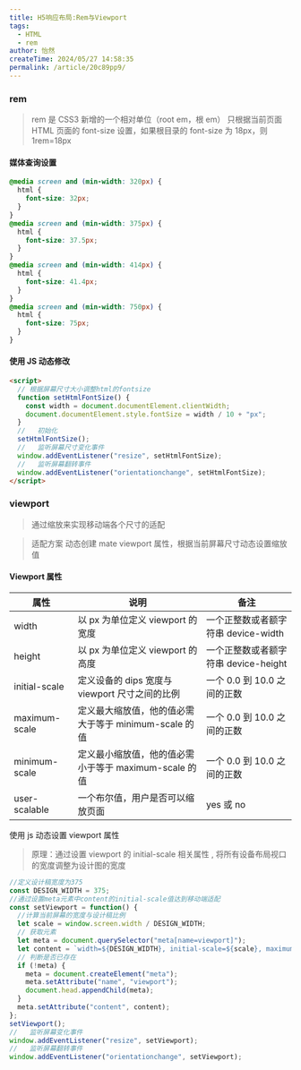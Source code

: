 ```yaml
---
title: H5响应布局:Rem与Viewport
tags:
  - HTML
  - rem
author: 怡然
createTime: 2024/05/27 14:58:35
permalink: /article/20c89pp9/
---
```

### rem

> rem 是 CSS3 新增的一个相对单位（root em，根 em）
> 只根据当前页面 HTML 页面的 font-size 设置，如果根目录的 font-size 为 18px，则 1rem=18px

#### 媒体查询设置

```css
@media screen and (min-width: 320px) {
  html {
    font-size: 32px;
  }
}
@media screen and (min-width: 375px) {
  html {
    font-size: 37.5px;
  }
}
@media screen and (min-width: 414px) {
  html {
    font-size: 41.4px;
  }
}
@media screen and (min-width: 750px) {
  html {
    font-size: 75px;
  }
}
```

#### 使用 JS 动态修改

```html
<script>
  // 根据屏幕尺寸大小调整html的fontsize
  function setHtmlFontSize() {
    const width = document.documentElement.clientWidth;
    document.documentElement.style.fontSize = width / 10 + "px";
  }
  //   初始化
  setHtmlFontSize();
  //   监听屏幕尺寸变化事件
  window.addEventListener("resize", setHtmlFontSize);
  //   监听屏幕翻转事件
  window.addEventListener("orientationchange", setHtmlFontSize);
</script>
```

### viewport

> 通过缩放来实现移动端各个尺寸的适配

> 适配方案 动态创建 mate viewport 属性，根据当前屏幕尺寸动态设置缩放值

#### Viewport 属性

| 属性          | 说明                                                  | 备注                                 |
| ------------- | ----------------------------------------------------- | ------------------------------------ |
| width         | 以 px 为单位定义 viewport 的宽度                      | 一个正整数或者额字符串 device-width  |
| height        | 以 px 为单位定义 viewport 的高度                      | 一个正整数或者额字符串 device-height |
| initial-scale | 定义设备的 dips 宽度与 viewport 尺寸之间的比例        | 一个 0.0 到 10.0 之间的正数          |
| maximum-scale | 定义最大缩放值，他的值必需大于等于 minimum-scale 的值 | 一个 0.0 到 10.0 之间的正数          |
| minimum-scale | 定义最小缩放值，他的值必需小于等于 maximum-scale 的值 | 一个 0.0 到 10.0 之间的正数          |
| user-scalable | 一个布尔值，用户是否可以缩放页面                      | yes 或 no                            |

使用 js 动态设置 viewport 属性

> 原理：通过设置 viewport 的 initial-scale 相关属性 , 将所有设备布局视口的宽度调整为设计图的宽度

```js
//定义设计稿宽度为375
const DESIGN_WIDTH = 375;
//通过设置meta元素中content的initial-scale值达到移动端适配
const setViewport = function() {
  //计算当前屏幕的宽度与设计稿比例
  let scale = window.screen.width / DESIGN_WIDTH;
  // 获取元素
  let meta = document.querySelector("meta[name=viewport]");
  let content = `width=${DESIGN_WIDTH}, initial-scale=${scale}, maximum-scale=${scale}, minimum-scale=${scale}`;
  // 判断是否已存在
  if (!meta) {
    meta = document.createElement("meta");
    meta.setAttribute("name", "viewport");
    document.head.appendChild(meta);
  }
  meta.setAttribute("content", content);
};
setViewport();
//   监听屏幕变化事件
window.addEventListener("resize", setViewport);
//   监听屏幕翻转事件
window.addEventListener("orientationchange", setViewport);
```
